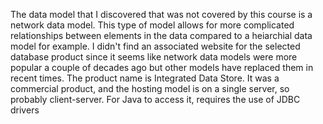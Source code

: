 The data model that I discovered that was not covered by this course is a network data model. This type of model allows for more complicated relationships between elements in the data compared to a heiarchial data model for example. I didn't find an associated website for the selected database product since it seems like network data models were more popular a couple of decades ago but other models have replaced them in recent times. The product name is Integrated Data Store. It was a commercial product, and the hosting model is on a single server, so probably client-server. For Java to access it, requires the use of JDBC drivers 
